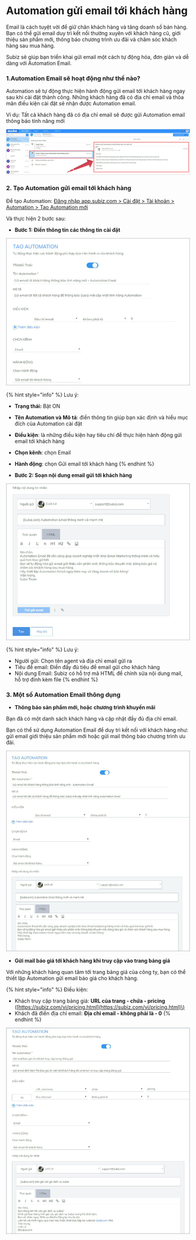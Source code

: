 # Automation gửi email tới khách hàng

Email là cách tuyệt vời để giữ chân khách hàng và tăng doanh số bán hàng. Bạn có thể gửi email duy trì kết nối thường xuyên với khách hàng cũ, giới thiệu sản phẩm mới, thông báo chương trình ưu đãi và chăm sóc khách hàng sau mua hàng.

Subiz sẽ giúp bạn triển khai gửi email một cách tự động hóa, đơn giản và dễ dàng với Automation Email.

### **1.Automation Email sẽ hoạt động như thế nào?**

Automation sẽ tự động thực hiện hành động gửi email tới khách hàng ngay sau khi cài đặt thành công. Những khách hàng đã có địa chỉ email và thỏa mãn điều kiện cài đặt sẽ nhận được Automation email.

Ví dụ: Tất cả khách hàng đã có địa chỉ email sẽ được gửi Automation email thông báo tính năng mới

![Automation Email g&#x1EED;i th&#xF4;ng b&#xE1;o t&#xED;nh n&#x103;ng m&#x1EDB;i](../../.gitbook/assets/caopy-bai-1.jpg)

### 2. Tạo Automation gửi email tới khách hàng

Để tạo Automation: [Đăng nhập app.subiz.com &gt; Cài đặt &gt; Tài khoản &gt; Automation &gt; Tạo Automation mới](https://app.subiz.com/settings/automation-add)

Và thực hiện 2 bước sau:

* **Bước 1: Điền thông tin các thông tin cài đặt** 

![&#x110;i&#x1EC1;n th&#xF4;ng tin c&#xE0;i &#x111;&#x1EB7;t Automation Email](../../.gitbook/assets/copy-2.jpg)

{% hint style="info" %}
Lưu ý:

* **Trạng thái:** Bật ON
* **Tên Automation và Mô tả**: điền thông tin giúp bạn xác định và hiểu mục đích của Automation cài đặt
* **Điều kiện**: là những điều kiện hay tiêu chí để thực hiện hành động gửi email tới khách hàng
* **Chọn kênh**: chọn Email
* **Hành động**: chọn Gửi email tới khách hàng
{% endhint %}

* **Bước 2: Soạn nội dung email gửi tới khách hàng**

![Nh&#x1EAD;p n&#x1ED9;i dung email g&#x1EED;i kh&#xE1;ch h&#xE0;ng](../../.gitbook/assets/copy-3.jpg)

{% hint style="info" %}
Lưu ý:

* Người gửi: Chọn tên agent và địa chỉ email gửi ra
* Tiêu đề email: Điền đầy đủ tiêu đề email gửi cho khách hàng
* Nội dung Email: Subiz có hỗ trợ mã HTML để chỉnh sửa nội dung mail, hỗ trợ đính kèm file
{% endhint %}

### **3. Một số Automation Email thông dụng**

* **Thông báo sản phẩm mới, hoặc chương trình khuyến mãi**

Bạn đã có một danh sách khách hàng và cập nhật đầy đủ địa chỉ email. 

Bạn có thể sử dụng Automation Email để duy trì kết nối với khách hàng như: gửi email giới thiệu sản phẩm mới hoặc gửi mail thông báo chương trình ưu đãi.

![Automation g&#x1EED;i email th&#xF4;ng b&#xE1;o t&#x1EDB;i kh&#xE1;ch h&#xE0;ng](../../.gitbook/assets/copy-7.jpg)

* **Gửi mail báo giá tới khách hàng khi truy cập vào trang bảng giá**

Với những khách hàng quan tâm tới trang bảng giá của công ty, bạn có thể thiết lập Automation gửi email báo giá cho khách hàng.

{% hint style="info" %}
Điều kiện: 

* Khách truy cập trang bảng giá: **URL của trang - chứa - pricing** \([https://subiz.com/vi/pricing.html](https://subiz.com/vi/pricing.html)\)
* Khách đã điền địa chỉ email: **Địa chỉ email - không phải là - 0**
{% endhint %}

![Automation email g&#x1EED;i b&#xE1;o gi&#xE1;](../../.gitbook/assets/copy-8.jpg)



